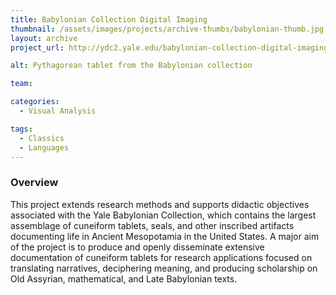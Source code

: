 ```yaml
---
title: Babylonian Collection Digital Imaging
thumbnail: /assets/images/projects/archive-thumbs/babylonian-thumb.jpg
layout: archive
project_url: http://ydc2.yale.edu/babylonian-collection-digital-imaging-demonstration-project

alt: Pythagorean tablet from the Babylonian collection

team:

categories:
  - Visual Analysis

tags:
  - Classics
  - Languages
---
```


### Overview

This project extends research methods and supports didactic objectives associated with the Yale Babylonian Collection, which contains the largest assemblage of cuneiform tablets, seals, and other inscribed artifacts documenting life in Ancient Mesopotamia in the United States. A major aim of the project is to produce and openly disseminate extensive documentation of cuneiform tablets for research applications focused on translating narratives, deciphering meaning, and producing scholarship on Old Assyrian, mathematical, and Late Babylonian texts.
